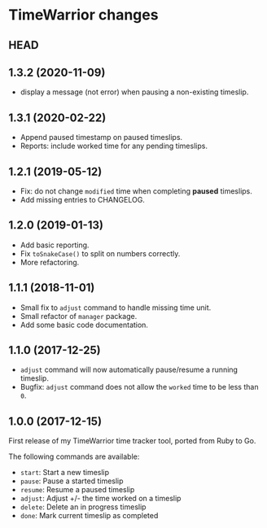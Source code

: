 # TimeWarrior changes

## HEAD


## 1.3.2 (2020-11-09)

- display a message (not error) when pausing a non-existing timeslip.


## 1.3.1 (2020-02-22)

- Append paused timestamp on paused timeslips.
- Reports: include worked time for any pending timeslips.


## 1.2.1 (2019-05-12)

- Fix: do not change `modified` time when completing **paused** timeslips.
- Add missing entries to CHANGELOG.


## 1.2.0 (2019-01-13)

- Add basic reporting.
- Fix `toSnakeCase()` to split on numbers correctly.
- More refactoring.


## 1.1.1 (2018-11-01)

- Small fix to `adjust` command to handle missing time unit.
- Small refactor of `manager` package.
- Add some basic code documentation.


## 1.1.0 (2017-12-25)

- `adjust` command will now automatically pause/resume a running timeslip.
- Bugfix: `adjust` command does not allow the `worked` time to be less than `0`.


## 1.0.0 (2017-12-15)

First release of my TimeWarrior time tracker tool, ported from Ruby to Go.

The following commands are available:

- `start`:  Start a new timeslip
- `pause`:  Pause a started timeslip
- `resume`: Resume a paused timeslip
- `adjust`: Adjust +/- the time worked on a timeslip
- `delete`: Delete an in progress timeslip
- `done`:   Mark current timeslip as completed

